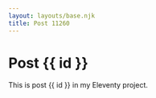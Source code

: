 ```yaml
---
layout: layouts/base.njk
title: Post 11260
---
```


# Post {{ id }}

This is post {{ id }} in my Eleventy project.
